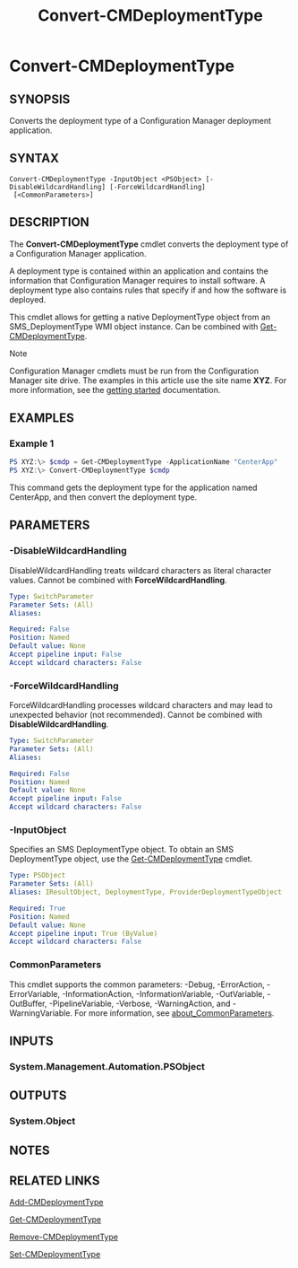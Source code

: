 ﻿---
description: Converts the deployment type of a Configuration Manager deployment application.
external help file: AdminUI.PS.AppMan.dll-Help.xml
Module Name: ConfigurationManager
ms.date: 01/02/2019
schema: 2.0.0
title: Convert-CMDeploymentType
---

# Convert-CMDeploymentType

## SYNOPSIS

Converts the deployment type of a Configuration Manager deployment application.

## SYNTAX

```
Convert-CMDeploymentType -InputObject <PSObject> [-DisableWildcardHandling] [-ForceWildcardHandling]
 [<CommonParameters>]
```

## DESCRIPTION

The **Convert-CMDeploymentType** cmdlet converts the deployment type of a Configuration Manager application.

A deployment type is contained within an application and contains the information that Configuration Manager requires to install software.
A deployment type also contains rules that specify if and how the software is deployed.

This cmdlet allows for getting a native DeploymentType object from an SMS_DeploymentType WMI object instance. Can be combined with [Get-CMDeploymentType](Get-CMDeploymentType.md).

> [!NOTE]
> Configuration Manager cmdlets must be run from the Configuration Manager site drive.
> The examples in this article use the site name **XYZ**. For more information, see the
> [getting started](/powershell/sccm/overview) documentation.

## EXAMPLES

### Example 1

```powershell
PS XYZ:\> $cmdp = Get-CMDeploymentType -ApplicationName "CenterApp"
PS XYZ:\> Convert-CMDeploymentType $cmdp
```

This command gets the deployment type for the application named CenterApp, and then convert the deployment type.

## PARAMETERS

### -DisableWildcardHandling

DisableWildcardHandling treats wildcard characters as literal character values. Cannot be combined with **ForceWildcardHandling**.

```yaml
Type: SwitchParameter
Parameter Sets: (All)
Aliases:

Required: False
Position: Named
Default value: None
Accept pipeline input: False
Accept wildcard characters: False
```

### -ForceWildcardHandling

ForceWildcardHandling processes wildcard characters and may lead to unexpected behavior (not recommended). Cannot be combined with **DisableWildcardHandling**.

```yaml
Type: SwitchParameter
Parameter Sets: (All)
Aliases:

Required: False
Position: Named
Default value: None
Accept pipeline input: False
Accept wildcard characters: False
```

### -InputObject

Specifies an SMS DeploymentType object. To obtain an SMS DeploymentType object, use the [Get-CMDeploymentType](Get-CMDeploymentType.md) cmdlet.

```yaml
Type: PSObject
Parameter Sets: (All)
Aliases: IResultObject, DeploymentType, ProviderDeploymentTypeObject

Required: True
Position: Named
Default value: None
Accept pipeline input: True (ByValue)
Accept wildcard characters: False
```

### CommonParameters
This cmdlet supports the common parameters: -Debug, -ErrorAction, -ErrorVariable, -InformationAction, -InformationVariable, -OutVariable, -OutBuffer, -PipelineVariable, -Verbose, -WarningAction, and -WarningVariable. For more information, see [about_CommonParameters](https://docs.microsoft.com/powershell/module/microsoft.powershell.core/about/about_commonparameters?view=powershell-7).

## INPUTS

### System.Management.Automation.PSObject

## OUTPUTS

### System.Object
## NOTES

## RELATED LINKS

[Add-CMDeploymentType](Add-CMDeploymentType.md)

[Get-CMDeploymentType](Add-CMDeploymentType.md)

[Remove-CMDeploymentType](Remove-CMDeploymentType.md)

[Set-CMDeploymentType](Set-CMDeploymentType.md)
